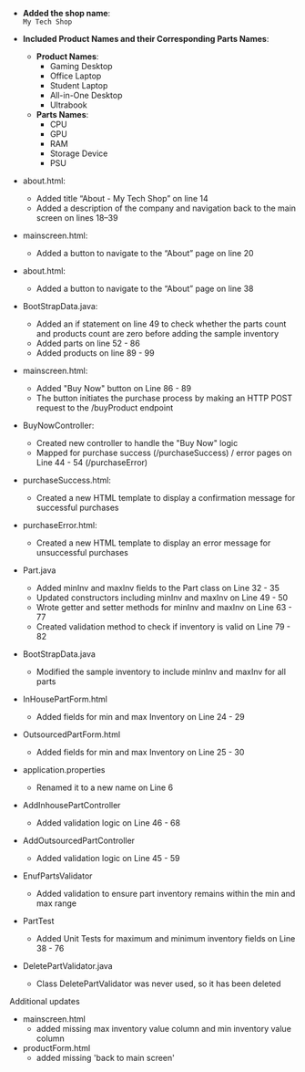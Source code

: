 
- **Added the shop name**:  
  `My Tech Shop`

- **Included Product Names and their Corresponding Parts Names**:
    - **Product Names**:
        - Gaming Desktop
        - Office Laptop
        - Student Laptop
        - All-in-One Desktop
        - Ultrabook
    - **Parts Names**:
        - CPU
        - GPU
        - RAM
        - Storage Device
        - PSU

- about.html:
  - Added title “About - My Tech Shop” on line 14
  - Added a description of the company and navigation back to the main screen on lines 18–39
- mainscreen.html:
  - Added a button to navigate to the “About” page on line 20
- about.html:
    - Added a button to navigate to the “About” page on line 38

- BootStrapData.java:
  - Added an if statement on line 49 to check whether the parts count and products count are zero before adding the sample inventory
  - Added parts on line 52 - 86
  - Added products on line 89 - 99

- mainscreen.html:
  - Added "Buy Now" button on Line 86 - 89
  - The button initiates the purchase process by making an HTTP POST request to the /buyProduct endpoint
- BuyNowController:
  - Created new controller to handle the "Buy Now" logic
  - Mapped for purchase success (/purchaseSuccess) / error pages on Line 44 - 54 (/purchaseError)
- purchaseSuccess.html:
  - Created a new HTML template to display a confirmation message for successful purchases
- purchaseError.html:
  - Created a new HTML template to display an error message for unsuccessful purchases

- Part.java
  - Added minInv and maxInv fields to the Part class on Line 32 - 35
  - Updated constructors including minInv and maxInv on Line 49 - 50
  - Wrote getter and setter methods for minInv and maxInv on Line 63 - 77
  - Created validation method to check if inventory is valid on Line 79 - 82

- BootStrapData.java
  - Modified the sample inventory to include minInv and maxInv for all parts

- InHousePartForm.html
  - Added fields for min and max Inventory on Line 24 - 29

- OutsourcedPartForm.html
  - Added fields for min and max Inventory on Line 25 - 30

- application.properties
  - Renamed it to a new name on Line 6

- AddInhousePartController
  - Added validation logic on Line 46 - 68
  
- AddOutsourcedPartController
  - Added validation logic on Line 45 - 59

- EnufPartsValidator
    - Added validation to ensure part inventory remains within the min and max range

- PartTest
    - Added Unit Tests for maximum and minimum inventory fields on Line 38 - 76

- DeletePartValidator.java
    - Class DeletePartValidator was never used, so it has been deleted

Additional updates

- mainscreen.html
    - added missing max inventory value column and min inventory value column
- productForm.html
    - added missing 'back to main screen' 